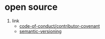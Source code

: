 # open source

1. link
   * [code-of-conduct/contributor-covenant](https://www.contributor-covenant.org/)
   * [semantic-versioning](https://semver.org/)
